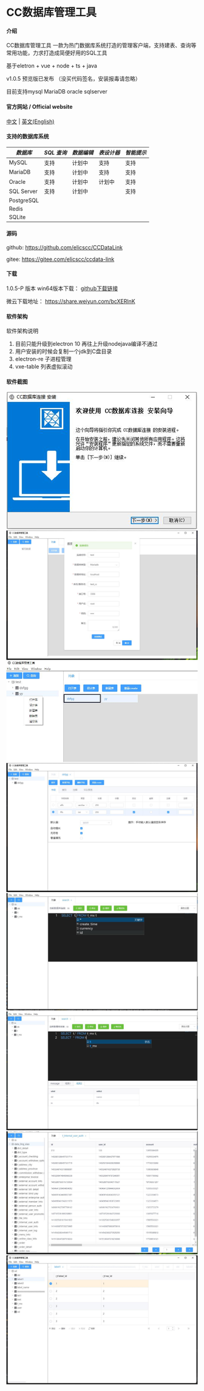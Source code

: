 # CC数据库管理工具

#### 介绍

CC数据库管理工具 一款为热门数据库系统打造的管理客户端，支持建表、查询等常用功能，力求打造成简便好用的SQL工具

基于eletron + vue + node + ts + java

v1.0.5 预览版已发布 （没买代码签名，安装报毒请忽略）

目前支持mysql MariaDB oracle sqlserver

####  官方网站 / Official website

[中文](https://cc.ccdata.site/) | [英文(English)](https://cc.ccdata.site/)

#### 支持的数据库系统

| *数据库* | *SQL 查询* | *数据编辑* | *表设计器*|*智能提示*|
|-------|---------|--------|--------| --------|
|   MySQL    | 支持      | 计划中    | 支持 | 支持 |
| MariaDB |  支持      | 计划中    | 支持 | 支持 |
| Oracle  |  支持      | 计划中     | 计划中 | 支持 |
| SQL Server   | 支持      | 计划中     | | 支持 |
| PostgreSQL  |         |        |
| Redis  |         |        |
| SQLite  |         |        |

#### 源码

github: https://github.com/elicscc/CCDataLink

gitee: https://gitee.com/elicscc/ccdata-link


#### 下载
1.0.5-P 版本
win64版本下载： [github下载链接](https://github.com/elicscc/CCDataLink/releases/download/v1.0.5-alpha/CC.Setup.1.0.5.exe")

微云下载地址： https://share.weiyun.com/bcXERlnK

#### 软件架构
软件架构说明
1. 目前只能升级到electron 10   再往上升级nodejava编译不通过
2. 用户安装的时候会复制一个jdk到C盘目录
3. electron-re 子进程管理
4. vxe-table 列表虚拟滚动

#### 软件截图


![](readmeimg/c01.jpg)
![](readmeimg/link.jpg)
![](readmeimg/menu.jpg)
![](readmeimg/shej1.jpg)
![](readmeimg/3.jpg)
![](readmeimg/6.jpg)
![](readmeimg/889.jpg)
![](readmeimg/list.jpg)

